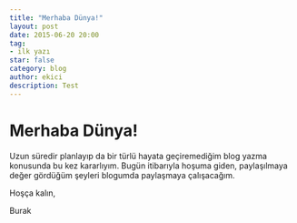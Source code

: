 ```yaml
---
title: "Merhaba Dünya!"
layout: post
date: 2015-06-20 20:00
tag:
- ilk yazı
star: false
category: blog
author: ekici
description: Test
---
```


# Merhaba Dünya!

Uzun süredir planlayıp da bir türlü hayata geçiremediğim blog yazma konusunda bu kez kararlıyım. Bugün itibarıyla hoşuma giden, paylaşılmaya değer gördüğüm şeyleri blogumda paylaşmaya çalışacağım.

Hoşça kalın,

Burak
